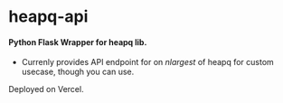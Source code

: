 # heapq-api

#### Python Flask Wrapper for heapq lib.

- Currenly provides API endpoint for on *nlargest* of heapq for custom usecase, though you can use.

Deployed on Vercel.
